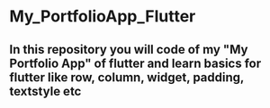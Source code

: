 # My_PortfolioApp_Flutter

## In this repository you will code of my "My Portfolio App" of flutter and learn basics for flutter like row, column, widget, padding, textstyle etc
